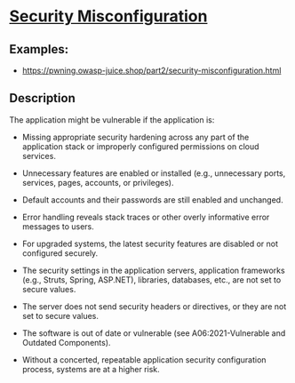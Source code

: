 # [Security Misconfiguration](https://owasp.org/Top10/A05_2021-Security_Misconfiguration/)

## Examples:
- https://pwning.owasp-juice.shop/part2/security-misconfiguration.html


## Description
The application might be vulnerable if the application is:

- Missing appropriate security hardening across any part of the application stack or improperly configured permissions on cloud services.

- Unnecessary features are enabled or installed (e.g., unnecessary ports, services, pages, accounts, or privileges).

- Default accounts and their passwords are still enabled and unchanged.

- Error handling reveals stack traces or other overly informative error messages to users.

- For upgraded systems, the latest security features are disabled or not configured securely.

- The security settings in the application servers, application frameworks (e.g., Struts, Spring, ASP.NET), libraries, databases, etc., are not set to secure values.

- The server does not send security headers or directives, or they are not set to secure values.

- The software is out of date or vulnerable (see A06:2021-Vulnerable and Outdated Components).

- Without a concerted, repeatable application security configuration process, systems are at a higher risk.